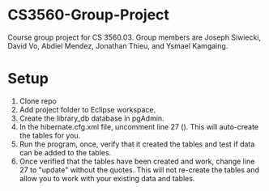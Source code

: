 # CS3560-Group-Project
Course group project for CS 3560.03. Group members are Joseph Siwiecki, David Vo, Abdiel Mendez, Jonathan Thieu, and Ysmael Kamgaing.

# Setup
1. Clone repo
2. Add project folder to Eclipse workspace.
3. Create the library_db database in pgAdmin.
4. In the hibernate.cfg.xml file, uncomment line 27 (<!-- <property name="hibernate.hbm2ddl.auto">create</property> -->). This will auto-create the tables for you.
5. Run the program, once, verify that it created the tables and test if data can be added to the tables.
6. Once verified that the tables have been created and work, change line 27 to "<property name="hibernate.hbm2ddl.auto">update</property>" without the quotes. This will not re-create the tables and allow you to work with your existing data and tables.
